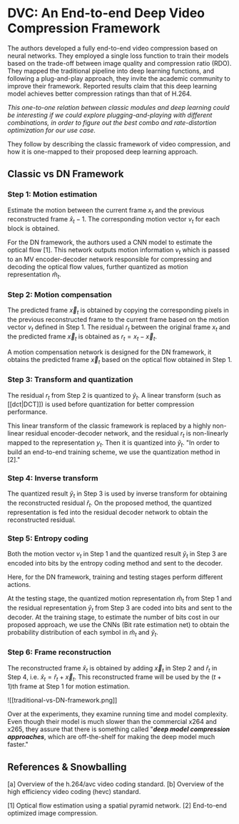 # DVC: An End-to-end Deep Video Compression Framework

The authors developed a fully end-to-end video compression based on neural networks. They employed a single loss function to train their models based on the trade-off between image quality and compression ratio (RDO). They mapped the traditional pipeline into deep learning functions, and following a plug-and-play approach, they invite the academic community to improve their framework. Reported results claim that this deep learning model achieves better compression ratings than that of H.264.

_This one-to-one relation between classic modules and deep learning could be interesting if we could explore plugging-and-playing with different combinations, in order to figure out the best combo and rate-distortion optimization for our use case._

They follow by describing the classic framework of video compression, and how it is one-mapped to their proposed deep learning approach.

## Classic vs DN Framework

### Step 1: Motion estimation

Estimate the motion between the current frame $x_t$ and the previous reconstructed frame $\hat{x}_t-1$. The corresponding motion vector $v_t$ for each block is obtained. 

For the DN framework, the authors used a CNN model to estimate the optical flow [1]. This network outputs motion information $v_t$ which is passed to an MV encoder-decoder network responsible for compressing and decoding the optical flow values, further quantized as motion representation $\hat{m}_t$.

### Step 2: Motion compensation

The predicted frame $\vec{x}_t$ is obtained by copying the corresponding pixels in the previous reconstructed frame to the current frame based on the motion vector $v_t$ defined in Step 1. The residual $r_t$ between the original frame $x_t$ and the predicted frame $\vec{x}_t$ is obtained as $r_t = x_t - \vec{x}_t$.

A motion compensation network is designed for the DN framework, it obtains the predicted frame $\vec{x}_t$ based on the optical flow obtained in Step 1.

### Step 3: Transform and quantization

The residual $r_t$ from Step 2 is quantized to $\hat{y}_t$. A linear transform (such as [[dct|DCT]]) is used before quantization for better compression performance. 

This linear transform of the classic framework is replaced by a highly non-linear residual encoder-decoder network, and the residual $r_t$ is non-linearly mapped to the representation $y_t$. Then it is quantized into $\hat{y}_t$. "In order to build an end-to-end training scheme, we use the quantization method in [2]."

### Step 4: Inverse transform

The quantized result $\hat{y}_t$ in Step 3 is used by inverse transform for obtaining the reconstructed residual $\hat{r}_t$. On the proposed method, the quantized representation is fed into the residual decoder network to obtain the reconstructed residual.

### Step 5: Entropy coding

Both the motion vector $v_t$ in Step 1 and the quantized result $\hat{y}_t$ in Step 3 are encoded into bits by the entropy coding method and sent to the decoder.

Here, for the DN framework, training and testing stages perform different actions. 

At the testing stage, the quantized motion representation $\hat{m}_t$ from Step 1 and the residual representation $\hat{y}_t$ from Step 3 are coded into bits and sent to the decoder. At the training stage, to estimate the number of bits cost in our proposed approach, we use the CNNs (Bit rate estimation net) to obtain the probability distribution of each symbol in $\hat{m}_t$ and $\hat{y}_t$.

### Step 6: Frame reconstruction

The reconstructed frame $\hat{x}_t$ is obtained by adding $\vec{x}_t$ in Step 2 and $\hat{r}_t$ in Step 4, i.e. $\hat{x}_t = \hat{r}_t + \vec{x}_t$. This reconstructed frame will be used by the ($t + 1$)th frame at Step 1 for motion estimation.

![[traditional-vs-DN-framework.png]]

Over at the experiments, they examine running time and model complexity. Even though their model is much slower than the commercial x264 and x265, they assure that there is something called "**_deep model compression approaches_**, which are off-the-shelf for making the deep model much faster."




## References & Snowballing

[a] Overview of the h.264/avc video coding standard.
[b] Overview of the high efficiency video coding (hevc) standard.

[1] Optical flow estimation using a spatial pyramid network.
[2] End-to-end optimized image compression.